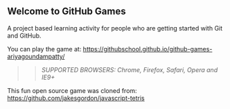 ## Welcome to GitHub Games

A project based learning activity for people who are getting started with Git and GitHub.

You can play the game at: https://githubschool.github.io/github-games-ariyagoundampatty/

> > _*SUPPORTED BROWSERS*: Chrome, Firefox, Safari, Opera and IE9+_

This fun open source game was cloned from: https://github.com/jakesgordon/javascript-tetris
